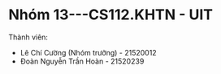 # Nhóm 13---CS112.KHTN - UIT
Thành viên: 
- Lê Chí Cường (Nhóm trưởng) - 21520012
- Đoàn Nguyễn Trần Hoàn - 21520239

